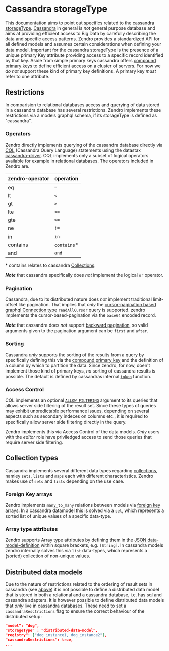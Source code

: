 # Cassandra storageType

This documentation aims to point out specifics related to the cassandra [storageType](setup_data_scheme.md#json-specs). [Cassandra]() in general is _not_ general purpose database and aims at providing efficient access to Big Data by carefully describing the data and specific access patterns. Zendro provides a standardized API for all defined models and assumes certain considerations when defining your data model. Important for the cassandra storageType is the presence of a unique primary Key attribute providing access to a specific record identified by that key. Aside from simple primary keys cassandra offers [compound primary keys](https://docs.datastax.com/en/cql-oss/3.3/cql/cql_using/useCompoundPrimaryKeyConcept.html) to define efficient access on a cluster of servers. For now we _do not_ support these kind of primary key definitions. A primary key _must_ refer to one attribute.

## Restrictions
In comparision to relational databases access and querying of data stored in a cassandra database has several restrictions. Zendro implements these restrictions via a models graphql schema, if its storageType is defined as "cassandra".

### Operators
Zendro directly implements querying of the cassandra database directly via [CQL](https://cassandra.apache.org/doc/latest/cql/index.html) (Cassandra Query Language) statements using the datastax [cassandra-driver](https://docs.datastax.com/en/developer/nodejs-driver/4.6/). CQL implements only a subset of logical operators available for example in relational databases. The operators included in Zendro are.

zendro-operator | operation
------- | ------- 
eq | `= `
lt | `<`
gt | `>`
lte | `<=`
gte | `>=`
ne | `!=`
in | `in`
contains | `contains`*
and | `and`

\* contains relates to cassandra [Collections](https://cassandra.apache.org/doc/latest/cql/types.html#collections).  

**_Note_** that cassandra specifically does _not_ implement the logical `or` operator.

### Pagination
Cassandra, due to its distributed nature does _not_ implement traditional limit-offset like pagination. That implies that _only_ the [cursor-pagination based graphql Connection type](https://graphql.org/learn/pagination/#complete-connection-model) `readAllCursor` query is supported. zendro implements the cursor-based-pagination via the `base64` encoded record.  

**_Note_** that cassandra does _not_ support [backward pagination](api_graphql.md#pagination-argument), so valid arguments given to the pagination argument can be `first` and `after`.

### Sorting
Cassandra _only_ supports the sorting of the results from a query by specifically defining this via the [compound primary key](https://docs.datastax.com/en/cql-oss/3.3/cql/cql_using/useCompoundPrimaryKeyConcept.html) and the definition of a column by which to partition the data. Since zendro, for now, doen't implement those kind of primary keys, _no_ sorting of cassandra results is possible. The default is defined by cassandras internal [`token`](https://docs.datastax.com/en/cql-oss/3.3/cql/cql_using/useToken.html) function.

### Access Control
CQL implements an optional [`ALLOW FILTERING`](https://cassandra.apache.org/doc/latest/cql/dml.html?highlight=allow%20filtering#allow-filtering) argument to its queries that allows server side filtering of the result set. Since these types of queries may exhibit unpredictable performance issues, depending on several aspects such as secondary indeces on columns etc., it is required to specifically allow server side filtering directly in the query.  

Zendro implements this via Access Control of the data models. _Only_ users with the _editor_ role have priviledged access to send those queries that require server side filtering.

## Collection types
Cassandra implements several different data types regarding [collections](https://cassandra.apache.org/doc/latest/cql/types.html#collections), namley `sets`, `lists` and `maps` each with different characteristics. Zendro makes use of `sets` and `lists` depending on the use case.

### Foreign Key arrays
Zendro implements `many_to_many` relations between models via [foreign key arrays](setup_data_scheme.md#many-to-many-association-through-foreign-key-arrays). In a cassandra datamodel this is solved via a `set`, which represents a sorted list of unique values of a specific data-type.

### Array type attributes
Zendro supports Array type attributes by defining them in the [JSON data-model-definition](setup_data_scheme.md#json-specs) within square brackets, e.g. `[String]`. In cassandra models zendro internally solves this via `list` data-types, which represents a (sorted) collection of non-unique values.

## Distributed data models
Due to the nature of restrictions related to the ordering of result sets in cassandra (see [above](#Sorting)) it is not possible to define a distributed data model that is stored in both a relational and a cassandra database, i.e. has sql and cassandra adapters. It is however possible to define distributed data models that _only_ live in cassandra databases. These need to set a `cassandraResctrictions` flag to ensure the correct behaviour of the distributed setup:

```JSON
"model": "dog",
"storageType" : "distributed-data-model",
"registry": ["dog_instance1, dog_instance2"],
"cassandraRestrictions": true,
...
```